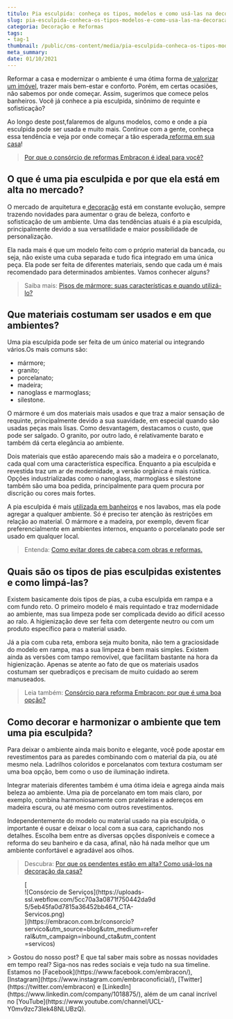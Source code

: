 ```yaml
---
titulo: Pia esculpida: conheça os tipos, modelos e como usá-las na decoração
slug: pia-esculpida-conheca-os-tipos-modelos-e-como-usa-las-na-decoracao
categoria: Decoração e Reformas
tags:
- tag-1
thumbnail: /public/cms-content/media/pia-esculpida-conheca-os-tipos-modelos-e-como-usa-las-na-decoracao.jpg
meta_summary: 
date: 01/10/2021
---
```

Reformar a casa e modernizar o ambiente é uma ótima forma de[ valorizar um imóvel](https://www.embracon.com.br/consorcio-de-imoveis), trazer mais bem-estar e conforto. Porém, em certas ocasiões, não sabemos por onde começar. Assim, sugerimos que comece pelos banheiros. Você já conhece a pia esculpida, sinônimo de requinte e sofisticação?

Ao longo deste post,falaremos de alguns modelos, como e onde a pia esculpida pode ser usada e muito mais. Continue com a gente, conheça essa tendência e veja por onde começar a tão esperada[ reforma em sua casa](https://www.embracon.com.br/blog/quando-e-por-que-reformar-a-sua-casa-saiba-aqui)!

> [Por que o consórcio de reformas Embracon é ideal para você?](https://www.embracon.com.br/blog/consorcio-reforma-embracon-por-que-e-uma-boa-opcao)

O que é uma pia esculpida e por que ela está em alta no mercado?
----------------------------------------------------------------

O mercado de arquitetura e[ decoração](https://www.embracon.com.br/blog/saiba-o-que-e-tendencia-em-decoracao-de-quarto-de-casal) está em constante evolução, sempre trazendo novidades para aumentar o grau de beleza, conforto e sofisticação de um ambiente. Uma das tendências atuais é a pia esculpida, principalmente devido a sua versatilidade e maior possibilidade de personalização.

Ela nada mais é que um modelo feito com o próprio material da bancada, ou seja, não existe uma cuba separada e tudo fica integrado em uma única peça. Ela pode ser feita de diferentes materiais, sendo que cada um é mais recomendado para determinados ambientes. Vamos conhecer alguns?

> Saiba mais: [Pisos de mármore: suas características e quando utilizá-lo?](https://www.embracon.com.br/blog/pisos-de-marmore-quais-sao-as-suas-caracteristicas-e-quando-utiliza-lo)

Que materiais costumam ser usados e em que ambientes?
-----------------------------------------------------

Uma pia esculpida pode ser feita de um único material ou integrando vários.Os mais comuns são:

- mármore;
- granito;
- porcelanato;
- madeira;
- nanoglass e marmoglass;
- silestone.

O mármore é um dos materiais mais usados e que traz a maior sensação de requinte, principalmente devido a sua suavidade, em especial quando são usadas peças mais lisas. Como desvantagem, destacamos o custo, que pode ser salgado. O granito, por outro lado, é relativamente barato e também dá certa elegância ao ambiente.

Dois materiais que estão aparecendo mais são a madeira e o porcelanato, cada qual com uma característica específica. Enquanto a pia esculpida e revestida traz um ar de modernidade, a versão orgânica é mais rústica. Opções industrializadas como o nanoglass, marmoglass e silestone também são uma boa pedida, principalmente para quem procura por discrição ou cores mais fortes.

A pia esculpida é mais [utilizada em banheiros](https://www.embracon.com.br/blog/reforma-de-banheiro-3-dicas-para-fazer-sem-muita-bagunca) e nos lavabos, mas ela pode agregar a qualquer ambiente. Só é preciso ter atenção às restrições em relação ao material. O mármore e a madeira, por exemplo, devem ficar preferencialmente em ambientes internos, enquanto o porcelanato pode ser usado em qualquer local.

> Entenda: [Como evitar dores de cabeça com obras e reformas.](https://www.embracon.com.br/blog/entenda-como-evitar-dores-de-cabeca-com-obras-e-reformas)

Quais são os tipos de pias esculpidas existentes e como limpá-las?
------------------------------------------------------------------

Existem basicamente dois tipos de pias, a cuba esculpida em rampa e a com fundo reto. O primeiro modelo é mais requintado e traz modernidade ao ambiente, mas sua limpeza pode ser complicada devido ao difícil acesso ao ralo. A higienização deve ser feita com detergente neutro ou com um produto específico para o material usado.

Já a pia com cuba reta, embora seja muito bonita, não tem a graciosidade do modelo em rampa, mas a sua limpeza é bem mais simples. Existem ainda as versões com tampo removível, que facilitam bastante na hora da higienização. Apenas se atente ao fato de que os materiais usados costumam ser quebradiços e precisam de muito cuidado ao serem manuseados.

> Leia também: [Consórcio para reforma Embracon: por que é uma boa opção?](https://www.embracon.com.br/blog/consorcio-para-reforma-embracon-por-que-e-uma-boa-opcao)

Como decorar e harmonizar o ambiente que tem uma pia esculpida?
---------------------------------------------------------------

Para deixar o ambiente ainda mais bonito e elegante, você pode apostar em revestimentos para as paredes combinando com o material da pia, ou até mesmo nela. Ladrilhos coloridos e porcelanatos com textura costumam ser uma boa opção, bem como o uso de iluminação indireta.

Integrar materiais diferentes também é uma ótima ideia e agrega ainda mais beleza ao ambiente. Uma pia de porcelanato em tom mais claro, por exemplo, combina harmoniosamente com prateleiras e adereços em madeira escura, ou até mesmo com outros revestimentos.

Independentemente do modelo ou material usado na pia esculpida, o importante é ousar e deixar o local com a sua cara, caprichando nos detalhes. Escolha bem entre as diversas opções disponíveis e comece a reforma do seu banheiro e da casa, afinal, não há nada melhor que um ambiente confortável e agradável aos olhos.

> Descubra: [Por que os pendentes estão em alta? Como usá-los na decoração da casa?](https://www.embracon.com.br/blog/por-que-os-pendentes-estao-em-alta-e-como-usa-los-na-decoracao-da-casa)

<figure class="w-richtext-figure-type-image w-richtext-align-center" style="max-width:310px">[<div>![Consórcio de Serviços](https://uploads-ssl.webflow.com/5cc70a3a0871f750442da9d5/5eb45fa0d7815a36452bb464_CTA-Servicos.png)</div>](https://embracon.com.br/consorcio?servico&utm_source=blog&utm_medium=referral&utm_campaign=inbound_cta&utm_content=servicos)</figure>> Gostou do nosso post? E que tal saber mais sobre as nossas novidades em tempo real? Siga-nos nas redes sociais e veja tudo na sua timeline. Estamos no [Facebook](https://www.facebook.com/embracon/), [Instagram](https://www.instagram.com/embraconoficial/), [Twitter](https://twitter.com/embracon) e [LinkedIn](https://www.linkedin.com/company/1018875/), além de um canal incrível no [YouTube](https://www.youtube.com/channel/UCL-Y0mv9zc73Iek48NLUBzQ).
